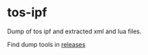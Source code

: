 # tos-ipf
Dump of tos ipf and extracted xml and lua files.

Find dump tools in [releases](https://github.com/meldavy/tos-ipf/releases)
